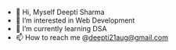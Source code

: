 - 👋 Hi, Myself Deepti Sharma
- 👀 I’m interested in Web Development
- 🌱 I’m currently learning DSA
- 📫 How to reach me @deepti21aug@gmail.com

<!---
sharma21deepti/sharma21deepti is a ✨ special ✨ repository because its `README.md` (this file) appears on your GitHub profile.
You can click the Preview link to take a look at your changes.
--->
